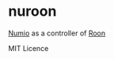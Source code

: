 # nuroon

[Numio](https://www.senic.com/blogs/news/discontinuing-nuimo-products) as a controller of [Roon](https://roonlabs.com)

MIT Licence
